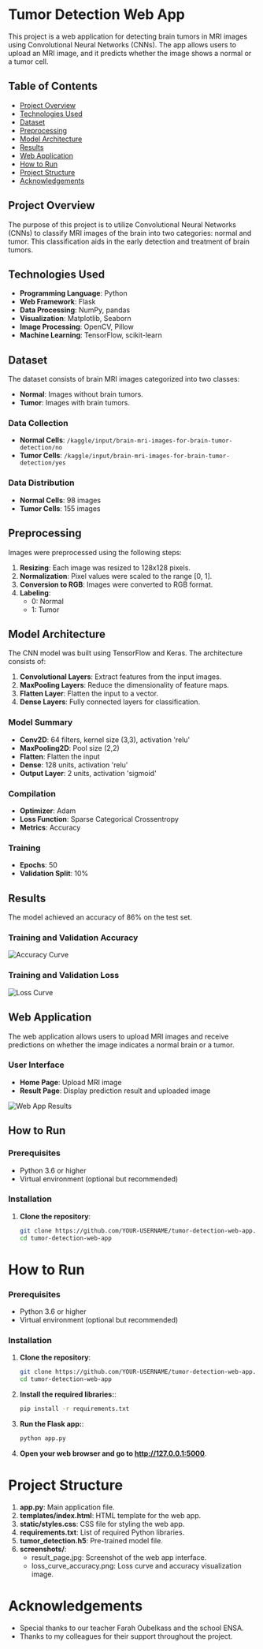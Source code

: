 # Tumor Detection Web App

This project is a web application for detecting brain tumors in MRI images using Convolutional Neural Networks (CNNs). The app allows users to upload an MRI image, and it predicts whether the image shows a normal or a tumor cell.

## Table of Contents

- [Project Overview](#project-overview)
- [Technologies Used](#technologies-used)
- [Dataset](#dataset)
- [Preprocessing](#preprocessing)
- [Model Architecture](#model-architecture)
- [Results](#results)
- [Web Application](#web-application)
- [How to Run](#how-to-run)
- [Project Structure](#project-structure)
- [Acknowledgements](#acknowledgements)

## Project Overview

The purpose of this project is to utilize Convolutional Neural Networks (CNNs) to classify MRI images of the brain into two categories: normal and tumor. This classification aids in the early detection and treatment of brain tumors.

## Technologies Used

- **Programming Language**: Python
- **Web Framework**: Flask
- **Data Processing**: NumPy, pandas
- **Visualization**: Matplotlib, Seaborn
- **Image Processing**: OpenCV, Pillow
- **Machine Learning**: TensorFlow, scikit-learn

## Dataset

The dataset consists of brain MRI images categorized into two classes:
- **Normal**: Images without brain tumors.
- **Tumor**: Images with brain tumors.

### Data Collection

- **Normal Cells**: `/kaggle/input/brain-mri-images-for-brain-tumor-detection/no`
- **Tumor Cells**: `/kaggle/input/brain-mri-images-for-brain-tumor-detection/yes`

### Data Distribution

- **Normal Cells**: 98 images
- **Tumor Cells**: 155 images

## Preprocessing

Images were preprocessed using the following steps:
1. **Resizing**: Each image was resized to 128x128 pixels.
2. **Normalization**: Pixel values were scaled to the range [0, 1].
3. **Conversion to RGB**: Images were converted to RGB format.
4. **Labeling**: 
   - 0: Normal
   - 1: Tumor

## Model Architecture

The CNN model was built using TensorFlow and Keras. The architecture consists of:
1. **Convolutional Layers**: Extract features from the input images.
2. **MaxPooling Layers**: Reduce the dimensionality of feature maps.
3. **Flatten Layer**: Flatten the input to a vector.
4. **Dense Layers**: Fully connected layers for classification.

### Model Summary

- **Conv2D**: 64 filters, kernel size (3,3), activation 'relu'
- **MaxPooling2D**: Pool size (2,2)
- **Flatten**: Flatten the input
- **Dense**: 128 units, activation 'relu'
- **Output Layer**: 2 units, activation 'sigmoid'

### Compilation

- **Optimizer**: Adam
- **Loss Function**: Sparse Categorical Crossentropy
- **Metrics**: Accuracy

### Training

- **Epochs**: 50
- **Validation Split**: 10%

## Results

The model achieved an accuracy of 86% on the test set.

### Training and Validation Accuracy

![Accuracy Curve](screenshots/accuracy_curve.png)

### Training and Validation Loss

![Loss Curve](screenshots/loss_curve.png)

## Web Application

The web application allows users to upload MRI images and receive predictions on whether the image indicates a normal brain or a tumor.

### User Interface

- **Home Page**: Upload MRI image
- **Result Page**: Display prediction result and uploaded image
  
![Web App Results](screenshots/result_page.jpg)

## How to Run

### Prerequisites

- Python 3.6 or higher
- Virtual environment (optional but recommended)

### Installation

1. **Clone the repository**:
   ```bash
   git clone https://github.com/YOUR-USERNAME/tumor-detection-web-app.git
   cd tumor-detection-web-app

# How to Run

### Prerequisites

- Python 3.6 or higher
- Virtual environment (optional but recommended)

### Installation

1. **Clone the repository**:
   ```bash
   git clone https://github.com/YOUR-USERNAME/tumor-detection-web-app.git
   cd tumor-detection-web-app
   
2. **Install the required libraries:**:
   ```bash
   pip install -r requirements.txt
   
3. **Run the Flask app:**:
   ```bash
   python app.py
   
4. **Open your web browser and go to http://127.0.0.1:5000**.

# Project Structure

1. **app.py**: Main application file.
2. **templates/index.html**: HTML template for the web app.
3. **static/styles.css**: CSS file for styling the web app.
4. **requirements.txt**: List of required Python libraries.
5. **tumor_detection.h5**: Pre-trained model file.
6. **screenshots/**:
   - result_page.jpg: Screenshot of the web app interface.
   - loss_curve_accuracy.png: Loss curve and accuracy visualization image.

   
# Acknowledgements

- Special thanks to our teacher Farah Oubelkass and the school ENSA.
- Thanks to my colleagues for their support throughout the project.


